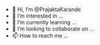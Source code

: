 - 👋 Hi, I’m @PrajaktaKarande
- 👀 I’m interested in ...
- 🌱 I’m currently learning ...
- 💞️ I’m looking to collaborate on ...
- 📫 How to reach me ...

<!---
PrajaktaKarande/PrajaktaKarande is a ✨ special ✨ repository because its `README.md` (this file) appears on your GitHub profile.
You can click the Preview link to take a look at your changes.
--->
